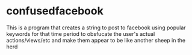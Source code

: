 # confusedfacebook


This is a program that creates a string to post to facebook using
popular keywords for that time period to obsfucate the user's
actual actions/views/etc and make them appear to be like another sheep in the
herd
